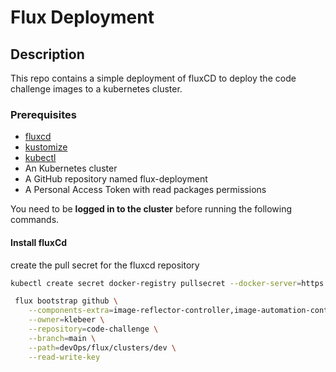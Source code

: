 # Flux Deployment

## Description

This repo contains a simple deployment of fluxCD to deploy the code challenge images to a kubernetes cluster.

### Prerequisites

* [fluxcd](https://fluxcd.io/flux/installation/)
* [kustomize](https://kustomize.io/)
* [kubectl](https://kubernetes.io/docs/tasks/tools/install-kubectl/)
* An Kubernetes cluster
* A GitHub repository named flux-deployment
* A Personal Access Token with read packages permissions

You need to be **logged in to the cluster** before running the following commands.

#### Install fluxCd
create the pull secret for the fluxcd repository
```bash
kubectl create secret docker-registry pullsecret --docker-server=https://ghcr.io --docker-username=notneeded --docker-password=GPAT
```

```bash
 flux bootstrap github \
    --components-extra=image-reflector-controller,image-automation-controller \
    --owner=klebeer \
    --repository=code-challenge \
    --branch=main \
    --path=devOps/flux/clusters/dev \
    --read-write-key 
```

